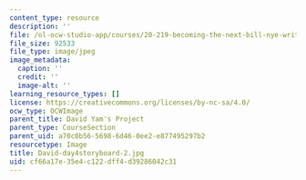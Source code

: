 ```yaml
---
content_type: resource
description: ''
file: /ol-ocw-studio-app/courses/20-219-becoming-the-next-bill-nye-writing-and-hosting-the-educational-show-january-iap-2015/cf66a17e35e4c122dff4d39286042c31_David-day4storyboard-2.jpg
file_size: 92533
file_type: image/jpeg
image_metadata:
  caption: ''
  credit: ''
  image-alt: ''
learning_resource_types: []
license: https://creativecommons.org/licenses/by-nc-sa/4.0/
ocw_type: OCWImage
parent_title: David Yam's Project
parent_type: CourseSection
parent_uid: a70c0b56-5698-6d46-0ee2-e877495297b2
resourcetype: Image
title: David-day4storyboard-2.jpg
uid: cf66a17e-35e4-c122-dff4-d39286042c31
---
```

